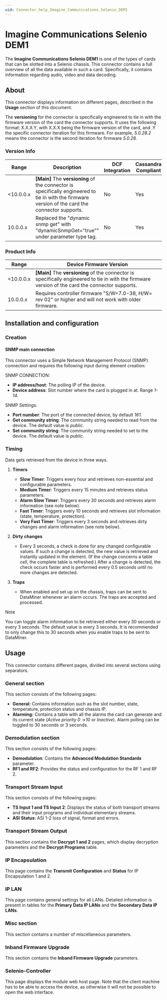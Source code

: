 ```yaml
---
uid: Connector_help_Imagine_Communications_Selenio_DEM1
---
```


# Imagine Communications Selenio DEM1

The **Imagine Communications Selenio DEM1** is one of the types of cards that can be slotted into a Selenio chassis. This connector contains a full overview of all the data available in such a card. Specifically, it contains information regarding audio, video and data decoding.

## About

This connector displays information on different pages, described in the **Usage** section of this document.

The **versioning** for the connector is specifically engineered to tie in with the firmware version of the card the connector supports. It uses the following format: X.X.X.Y, with X.X.X being the firmware version of the card, and .Y the specific connector iteration for this firmware. For example, *5.0.28.2* means the connector is the second iteration for firmware *5.0.28.*

### Version Info

| **Range** | **Description**                                                                                                                               | **DCF Integration** | **Cassandra Compliant** |
|------------------|-----------------------------------------------------------------------------------------------------------------------------------------------|---------------------|-------------------------|
| \<10.0.0.x       | **\[Main\]** The **versioning** of the connector is specifically engineered to tie in with the firmware version of the card the connector supports. | No                  | Yes                     |
| 10.0.0.x         | Replaced the "dynamic snmp get" with "dynamicSnmpGet="true"" under parameter type tag.                                                        | No                  | Yes                     |

### Product Info

| Range     | Device Firmware Version                                                                                                                       |
|------------------|-----------------------------------------------------------------------------------------------------------------------------------------------|
| \<10.0.0.x       | **\[Main\]** The **versioning** of the connector is specifically engineered to tie in with the firmware version of the card the connector supports. |
| 10.0.0.x         | Requires controller firmware "S/W=7.0-38, H/W= rev 02" or higher and will not work with older firmware.                                       |

## Installation and configuration

### Creation

#### SNMP main connection

This connector uses a Simple Network Management Protocol (SNMP) connection and requires the following input during element creation:

SNMP CONNECTION:

- **IP address/host**: The polling IP of the device.
- **Device address**: Slot number where the card is plugged in at. Range *1-14.*

SNMP Settings:

- **Port number**: The port of the connected device, by default *161*.
- **Get community string**: The community string needed to read from the device. The default value is *public*.
- **Set community string**: The community string needed to set to the device. The default value is *public.*

### Timing

Data gets retrieved from the device in three ways.

1. **Timers**

   - **Slow Timer**: Triggers every hour and retrieves non-essential and configurable parameters.
   - **Medium Timer**: Triggers every 15 minutes and retrieves status parameters.
   - **Alarm Slow Timer**: Triggers every 30 seconds and retrieves alarm information (see note below).
   - **Fast Timer**: Triggers every 10 seconds and retrieves slot information (state, temperature, protection).
   - **Very Fast Timer**: Triggers every 3 seconds and retrieves dirty changes and alarm information (see note below).

1. **Dirty changes**

   - Every 3 seconds, a check is done for any changed configurable values. If such a change is detected, the new value is retrieved and instantly updated in the element. (If the change concerns a table cell, the complete table is refreshed.) After a change is detected, the check occurs faster and is performed every 0.5 seconds until no more changes are detected.

1. **Traps**

   - When enabled and set up on the chassis, traps can be sent to DataMiner whenever an alarm occurs. The traps are accepted and processed.

> [!NOTE]
> You can toggle alarm information to be retrieved either every 30 seconds or every 3 seconds. The default value is every 3 seconds. It is recommended to only change this to 30 seconds when you enable traps to be sent to DataMiner.

## Usage

This connector contains different pages, divided into several sections using separators.

### General section

This section consists of the following pages:

- **General:** Contains information such as the slot number, state, temperature, protection status and chassis IP.
- **Alarming:** Contains a table with all the alarms the card can generate and its current state (*Active priority 0* -\>*10* or *Inactive*). Alarm polling can be toggled to 30 seconds or 3 seconds.

### Demodulation section

This section consists of the following pages:

- **Demodulation**: Contains the **Advanced Modulation Standards** parameter.
- **RF1 and RF2**: Provides the status and configuration for the RF 1 and RF 2.

### Transport Stream Input

This section consists of the following pages:

- **TS Input 1 and TS Input 2**: Displays the status of both transport streams and their input programs and individual elementary streams.
- **ASI Status**: ASI 1-2 loss of signal, format and errors.

### Transport Stream Output

This section contains the **Decrypt 1 and 2** pages, which display decryption parameters and the **Decrypt Programs** table.

### IP Encapsulation

This page contains the **Transmit Configuration** and **Status** for IP Encapsulation 1 and 2.

### IP LAN

This page contains general settings for all LANs. Detailed information is present in tables for the **Primary Data IP LANs** and the **Secondary Data IP LANs**.

### Misc section

This section contains a number of miscellaneous parameters.

### Inband Firmware Upgrade

This section contains the **Inband Firmware Upgrade** parameters.

### Selenio-Controller

This page displays the module web host page. Note that the client machine has to be able to access the device, as otherwise it will not be possible to open the web interface.
